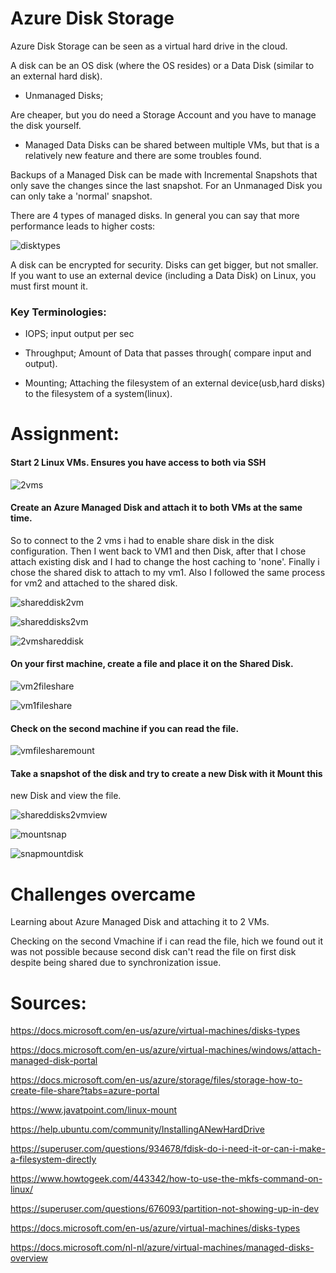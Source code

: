 # Azure Disk Storage

Azure Disk Storage can be seen as a virtual hard drive in the cloud. 

A disk can be an OS disk (where the OS resides) or a Data Disk (similar to an external hard disk). 

 
- Unmanaged Disks;

Are cheaper, but you do need a Storage Account and you have to manage the disk yourself. 

- Managed Data Disks can be shared between multiple VMs, but that is a relatively new feature and there are some troubles found.

Backups of a Managed Disk can be made with Incremental Snapshots that only save the changes since the last snapshot. For an Unmanaged Disk you can only take a 'normal' snapshot.

There are 4 types of managed disks. In general you can say that more performance leads to higher costs:

![disktypes](../00_includes/Assgn7-Disktypes01.png)



A disk can be encrypted for security. Disks can get bigger, but not smaller.
If you want to use an external device (including a Data Disk) on Linux, you must first mount it.


### Key Terminologies:

- IOPS;
input output per sec

- Throughput;
Amount of Data that passes through( compare input and output).

- Mounting;
Attaching the filesystem of an external device(usb,hard disks) to the filesystem of a system(linux).

# Assignment:
#### Start 2 Linux VMs. Ensures you have access to both via SSH

![2vms](../00_includes/AZ072vm.png)
#### Create an Azure Managed Disk and attach it to both VMs at the same time.

So to connect to the 2 vms i had to enable share disk in the disk configuration. Then I went back to VM1 and then Disk, after that I chose attach existing disk and I had to change the host caching to 'none'. Finally i chose the shared disk to attach to my vm1. Also I followed the same process for vm2 and attached to the shared disk.

![shareddisk2vm](../00_includes/AZ07shareddisk.png)

![shareddisks2vm](../00_includes/AZ07sharedDisk2vm02.png)

![2vmshareddisk](../00_includes/AZ072vmsharedDisk03.png)

#### On your first machine, create a file and place it on the Shared Disk.

![vm2fileshare](../00_includes/AZ072vmstarted02.png)

![vm1fileshare](../00_includes/AZ072vmstarted02.png)


#### Check on the second machine if you can read the file.

![vmfilesharemount](../00_includes/AZ07mountfilevm1.png)


#### Take a snapshot of the disk and try to create a new Disk with it Mount this
new Disk and view the file.

![shareddisks2vmview](../00_includes/AZ07sharedDiskvisible2vm.png)

![mountsnap](../00_includes/AZ07snapshop.png)

![snapmountdisk](../00_includes/AZ07snapshotmountDisk.png)


# Challenges overcame
Learning about Azure Managed Disk and attaching it to 2 VMs. 

Checking on the second Vmachine if i can read the file, hich we found out it was not possible because second disk can't read the file on first disk despite being shared due to synchronization issue.


# Sources: 

https://docs.microsoft.com/en-us/azure/virtual-machines/disks-types

https://docs.microsoft.com/en-us/azure/virtual-machines/windows/attach-managed-disk-portal

https://docs.microsoft.com/en-us/azure/storage/files/storage-how-to-create-file-share?tabs=azure-portal

https://www.javatpoint.com/linux-mount


https://help.ubuntu.com/community/InstallingANewHardDrive


https://superuser.com/questions/934678/fdisk-do-i-need-it-or-can-i-make-a-filesystem-directly


https://www.howtogeek.com/443342/how-to-use-the-mkfs-command-on-linux/


https://superuser.com/questions/676093/partition-not-showing-up-in-dev


https://docs.microsoft.com/en-us/azure/virtual-machines/disks-types


https://docs.microsoft.com/nl-nl/azure/virtual-machines/managed-disks-overview